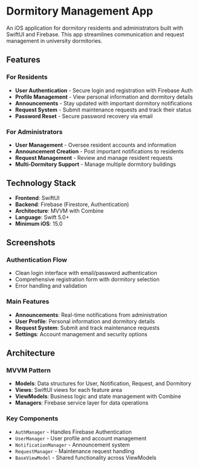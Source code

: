 # Dormitory Management App

An iOS application for dormitory residents and administrators built with SwiftUI and Firebase. This app streamlines communication and request management in university dormitories.

## Features

### For Residents
- **User Authentication** - Secure login and registration with Firebase Auth
- **Profile Management** - View personal information and dormitory details
- **Announcements** - Stay updated with important dormitory notifications
- **Request System** - Submit maintenance requests and track their status
- **Password Reset** - Secure password recovery via email

### For Administrators  
- **User Management** - Oversee resident accounts and information
- **Announcement Creation** - Post important notifications to residents
- **Request Management** - Review and manage resident requests
- **Multi-Dormitory Support** - Manage multiple dormitory buildings

## Technology Stack

- **Frontend**: SwiftUI
- **Backend**: Firebase (Firestore, Authentication)
- **Architecture**: MVVM with Combine
- **Language**: Swift 5.0+
- **Minimum iOS**: 15.0

## Screenshots

### Authentication Flow
- Clean login interface with email/password authentication
- Comprehensive registration form with dormitory selection
- Error handling and validation

### Main Features
- **Announcements**: Real-time notifications from administration
- **User Profile**: Personal information and dormitory details  
- **Request System**: Submit and track maintenance requests
- **Settings**: Account management and security options

## Architecture

### MVVM Pattern
- **Models**: Data structures for User, Notification, Request, and Dormitory
- **Views**: SwiftUI views for each feature area
- **ViewModels**: Business logic and state management with Combine
- **Managers**: Firebase service layer for data operations

### Key Components
- `AuthManager` - Handles Firebase Authentication
- `UserManager` - User profile and account management
- `NotificationManager` - Announcement system
- `RequestManager` - Maintenance request handling
- `BaseViewModel` - Shared functionality across ViewModels
